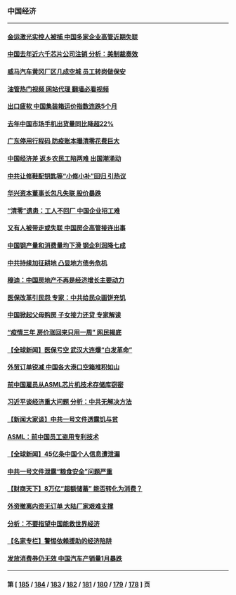 ### 中国经济
---
#### [金运激光实控人被捕 中国多家企业高管近期失联](../../pages/ncid283/n13932935.md?02192045) 
#### [中国去年近六千芯片公司注销 分析：美制裁奏效](../../pages/ncid283/n13932734.md?02192045) 
#### [威马汽车黄冈厂区几成空城 员工转岗做保安](../../pages/ncid283/n13932556.md?02192045) 
#### [油管热门视频 网站代理 翻墙必看视频](http://138.2.39.72:81/youtube.html?epic-marker?02192045)
#### [出口疲软 中国集装箱运价指数连跌5个月](../../pages/ncid283/n13932463.md?02192045) 
#### [去年中国市场手机出货量同比降超22%](../../pages/ncid283/n13932309.md?02192045) 
#### [广东停用行程码 防疫账本曝清零花费巨大](../../pages/ncid283/n13932226.md?02192045) 
#### [中国经济差 返乡农民工陷两难 出国潮涌动](../../pages/ncid283/n13931944.md?02192045) 
#### [中共让修鞋配钥匙等“小修小补”回归 引热议](../../pages/ncid283/n13931919.md?02192045) 
#### [华兴资本董事长包凡失联 股价暴跌](../../pages/ncid283/n13931782.md?02192045) 
#### [“清零”遗患：工人不回厂 中国企业招工难](../../pages/ncid283/n13931772.md?02192045) 
#### [又有人被带走或失联 中国房企高管接连出事](../../pages/ncid283/n13931704.md?02192045) 
#### [中国钢产量和消费量均下滑 钢企利润降七成](../../pages/ncid283/n13931491.md?02192045) 
#### [中共持续加征耕地 凸显地方债务危机](../../pages/ncid283/n13931427.md?02192045) 
#### [穆迪：中国房地产不再是经济增长主要动力](../../pages/ncid283/n13931057.md?02192045) 
#### [医保改革引民怨 专家：中共给民众画饼充饥](../../pages/ncid283/n13931367.md?02192045) 
#### [中国掀起父母购房 子女接力还贷 专家解读](../../pages/ncid283/n13931034.md?02192045) 
#### [“疫情三年 房价涨回来只用一周” 网民揭底](../../pages/ncid283/n13931080.md?02192045) 
#### [【全球新闻】医保亏空 武汉大连爆“白发革命”](../../pages/ncid283/n13931042.md?02192045) 
#### [外贸订单锐减 中国各大港口空箱堆积如山](../../pages/ncid283/n13930837.md?02192045) 
#### [前中国雇员从ASML芯片机技术存储库窃密](../../pages/ncid283/n13930758.md?02192045) 
#### [习近平谈经济重大问题 分析：中共无解决方法](../../pages/ncid283/n13930312.md?02192045) 
#### [【新闻大家谈】中共一号文件透露饥与贫](../../pages/ncid283/n13930479.md?02192045) 
#### [ASML：前中国员工盗用专利技术](../../pages/ncid283/n13930459.md?02192045) 
#### [【全球新闻】45亿条中国个人信息遭泄漏](../../pages/ncid283/n13930290.md?02192045) 
#### [中共一号文件泄露“粮食安全”问题严重](../../pages/ncid283/n13929765.md?02192045) 
#### [【财商天下】8万亿“超额储蓄” 能否转化为消费？](../../pages/ncid283/n13929896.md?02192045) 
#### [外资撤离内资无订单 大陆厂家艰难支撑](../../pages/ncid283/n13929696.md?02192045) 
#### [分析：不要指望中国能救世界经济](../../pages/ncid283/n13929174.md?02192045) 
#### [【名家专栏】警惕依赖援助的经济陷阱](../../pages/ncid283/n13928980.md?02192045) 
#### [发放消费券仍无效 中国汽车产销量1月暴跌](../../pages/ncid283/n13929160.md?02192045) 

---
#### 第 [ [185](./185.md?02192045) / [184](./184.md?02192045) / [183](./183.md?02192045) / [182](./182.md?02192045) / [181](./181.md?02192045) / [180](./180.md?02192045) / [179](./179.md?02192045) / [178](./178.md?02192045) ] 页
